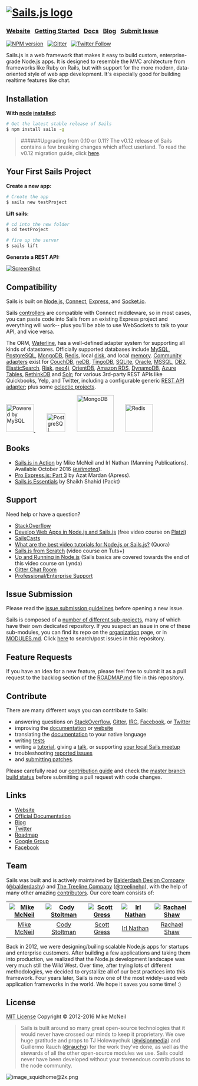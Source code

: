 <h1>
<a href="http://sailsjs.org"><img alt="Sails.js logo" src="http://balderdashy.github.io/sails/images/logo.png" title="Sails.js"/></a>
</h1>

### [Website](http://sailsjs.org/)  &nbsp; [Getting Started](http://sailsjs.org/get-started) &nbsp;  [Docs](http://sailsjs.org/documentation)  &nbsp; [Blog](http://blog.sailsjs.org/) &nbsp; [Submit Issue](https://github.com/balderdashy/sails/blob/master/README.md#issue-submission)

[![NPM version](https://badge.fury.io/js/sails.svg)](http://badge.fury.io/js/sails) &nbsp; [![Gitter](https://badges.gitter.im/Join%20Chat.svg)](https://gitter.im/balderdashy/sails)  &nbsp; [![Twitter Follow](https://img.shields.io/twitter/follow/sailsjs.svg?style=social&maxAge=3600)](https://twitter.com/sailsjs)


Sails.js is a web framework that makes it easy to build custom, enterprise-grade Node.js apps. It is designed to resemble the MVC architecture from frameworks like Ruby on Rails, but with support for the more modern, data-oriented style of web app development. It's especially good for building realtime features like chat.


## Installation &nbsp;
**With [node](http://nodejs.org) [installed](http://sailsjs.org/#!documentation/new-to-nodejs):**
```sh
# Get the latest stable release of Sails
$ npm install sails -g
```

> ######Upgrading from 0.10 or 0.11?
> The v0.12 release of Sails contains a few breaking changes which affect userland. To read the v0.12 migration guide, click [here](http://sailsjs.org/version-notes/0point12-migration-guide).


## Your First Sails Project

**Create a new app:**
```sh
# Create the app
$ sails new testProject
```

**Lift sails:**
```sh
# cd into the new folder
$ cd testProject

# fire up the server
$ sails lift
```

**Generate a REST API:**

[![ScreenShot](http://i.imgur.com/Ii88jlhl.png)](https://www.youtube.com/watch?v=GK-tFvpIR7c)


## Compatibility

Sails is built on [Node.js](http://nodejs.org/), [Connect](http://www.senchalabs.org/connect/), [Express](http://expressjs.com/), and [Socket.io](http://socket.io/).

Sails [controllers](http://sailsjs.org/documentation/concepts/controllers) are compatible with Connect middleware, so in most cases, you can paste code into Sails from an existing Express project and everything will work-- plus you'll be able to use WebSockets to talk to your API, and vice versa.

The ORM, [Waterline](https://github.com/balderdashy/waterline), has a well-defined adapter system for supporting all kinds of datastores.  Officially supported databases include [MySQL](https://github.com/balderdashy/sails-mysql), [PostgreSQL](https://github.com/balderdashy/sails-postgresql), [MongoDB](https://github.com/balderdashy/sails-mongo), [Redis](https://github.com/balderdashy/sails-redis), local [disk](https://github.com/balderdashy/sails-disk), and local [memory](https://github.com/balderdashy/sails-memory).  [Community adapters](https://github.com/balderdashy/sails-docs/blob/master/contributing/intro-to-custom-adapters.md#notable-community-adapters) exist for [CouchDB](https://github.com/search?q=sails+couch&nwo=codeswarm%2Fsails-couchdb-orm&search_target=global&ref=cmdform), [neDB](https://github.com/adityamukho/sails-nedb), [TingoDB](https://github.com/andyhu/sails-tingo), [SQLite](https://github.com/AndrewJo/sails-sqlite3/tree/0.10), [Oracle](https://github.com/search?utf8=%E2%9C%93&q=%22sails+oracle%22+OR+%22waterline+oracle%22&type=Repositories&ref=searchresults), [MSSQL](https://github.com/misterGF/sails-mssqlserver), [DB2](https://github.com/search?q=sails+db2&type=Repositories&ref=searchresults), [ElasticSearch](https://github.com/search?q=%28elasticsearch+AND+sails%29+OR+%28elasticsearch+AND+waterline%29+&type=Repositories&ref=searchresults), [Riak](https://github.com/search?q=sails+riak&type=Repositories&ref=searchresults),
[neo4j](https://www.npmjs.org/package/sails-neo4j), [OrientDB](https://github.com/appscot/sails-orientdb),
[Amazon RDS](https://github.com/TakenPilot/sails-rds), [DynamoDB](https://github.com/TakenPilot/sails-dynamodb), [Azure Tables](https://github.com/azuqua/sails-azuretables), [RethinkDB](https://github.com/gutenye/sails-rethinkdb) and [Solr](https://github.com/sajov/sails-solr); for various 3rd-party REST APIs like Quickbooks, Yelp, and Twitter, including a configurable generic [REST API adapter](https://github.com/zohararad/sails-rest); plus some [eclectic projects](https://www.youtube.com/watch?v=OmcQZD_LIAE).

<!-- Core adapter logos -->
<a target="_blank" href="http://www.mysql.com">
  <img width="75" src="http://www.mysql.com/common/logos/powered-by-mysql-125x64.png" alt="Powered by MySQL" title="sails-mysql: MySQL adapter for Sails"/>
</a>&nbsp; &nbsp; &nbsp; &nbsp;
<a target="_blank" href="http://www.postgresql.org/"><img width="50" title="PostgreSQL" src="http://i.imgur.com/OSlDDKv.png"/></a>&nbsp; &nbsp; &nbsp; &nbsp;
<a target="_blank" href="http://www.mongodb.org/"><img width="100" title="MongoDB" src="http://i.imgur.com/bC2j13z.png"/></a>&nbsp; &nbsp; &nbsp; &nbsp;
<a target="_blank" href="http://redis.io/"><img width="75" title="Redis" src="http://i.imgur.com/dozv0ub.jpg"/></a>&nbsp; &nbsp; &nbsp; &nbsp;
<!-- /core adapter logos -->

## Books
- [Sails.js in Action](https://www.manning.com/books/sails-js-in-action) by Mike McNeil and Irl Nathan (Manning Publications).  Available October 2016 _([estimated](https://www.manning.com/meap-program#section-faq-10))_.
- [Pro Express.js: Part 3](http://link.springer.com/chapter/10.1007%2F978-1-4842-0037-7_18) by Azat Mardan (Apress).
- [Sails.js Essentials](https://www.packtpub.com/web-development/sailsjs-essentials) by Shaikh Shahid (Packt)

## Support
Need help or have a question?
- [StackOverflow](http://stackoverflow.com/questions/tagged/sails.js)
- [Develop Web Apps in Node.js and Sails.js](https://courses.platzi.com/courses/develop-apps-sails-js/) (free video course on [Platzi](http://platzi.com))
- [SailsCasts](http://irlnathan.github.io/sailscasts/)
- [What are the best video tutorials for Node.js or Sails.js?](https://www.quora.com/What-are-the-best-video-tutorials-for-Node-js-or-Sails-js) (Quora)
- [Sails.js from Scratch](http://code.tutsplus.com/courses/sailsjs-from-scratch) (video course on Tuts+)
- [Up and Running in Node.js](http://www.lynda.com/Node.js-tutorials/Up-Running-Node.js/370605-2.html) (Sails basics are covered towards the end of this video course on Lynda)
- [Gitter Chat Room](https://gitter.im/balderdashy/sails)
- [Professional/Enterprise Support](https://github.com/balderdashy/sails-docs/blob/master/FAQ.md#are-there-professional-support-options)


## Issue Submission
Please read the [issue submission guidelines](https://github.com/balderdashy/sails/blob/master/CONTRIBUTING.md#opening-issues) before opening a new issue.

Sails is composed of a [number of different sub-projects](https://github.com/balderdashy/sails/blob/master/MODULES.md), many of which have their own dedicated repository. If you suspect an issue in one of these sub-modules, you can find its repo on the [organization](https://github.com/balderdashy) page, or in [MODULES.md](https://github.com/balderdashy/sails/blob/master/MODULES.md).  Click [here](https://github.com/balderdashy/sails/search?q=&type=Issues) to search/post issues in this repository.

## Feature Requests
If you have an idea for a new feature, please feel free to submit it as a pull request to the backlog section of the [ROADMAP.md](https://github.com/balderdashy/sails/blob/master/ROADMAP.md#feature-requests) file in this repository.

## Contribute
There are many different ways you can contribute to Sails:
- answering questions on [StackOverflow](http://stackoverflow.com/questions/tagged/sails.js), [Gitter](https://gitter.im/balderdashy/sails), [IRC](http://sailsjs.org/support/about-irc), [Facebook](https://www.facebook.com/sailsjs), or [Twitter](https://twitter.com/search?f=tweets&vertical=default&q=%40sailsjs%20OR%20%23sailsjs%20OR%20sails.js%20OR%20sailsjs&src=typd)
- improving the [documentation](https://github.com/balderdashy/sails-docs#contributing-to-the-docs) or [website](https://github.com/balderdashy/www.sailsjs.org/issues)
- translating the [documentation](https://github.com/balderdashy/sails-docs/issues/580) to your native language
- writing [tests](https://github.com/balderdashy/sails/blob/master/test/README.md)
- writing a [tutorial](https://github.com/sails101/contribute-to-sails101), giving a [talk](http://lanyrd.com/search/?q=sailsjs), or supporting [your local Sails meetup](http://www.meetup.com/find/?allMeetups=false&keywords=sails.js&radius=Infinity&sort=default)
- troubleshooting [reported issues](https://github.com/balderdashy/sails/search?q=&type=Issues)
- and [submitting patches](https://github.com/balderdashy/sails/blob/master/CONTRIBUTING.md).

Please carefully read our [contribution guide](https://github.com/balderdashy/sails/blob/master/CONTRIBUTING.md) and check the [master branch build status](https://github.com/balderdashy/sails/blob/master/MODULES.md) before submitting a pull request with code changes.


## Links
- [Website](http://sailsjs.org/)
- [Official Documentation](http://sailsjs.org/documentation)
- [Blog](http://blog.sailsjs.org)
- [Twitter](https://twitter.com/sailsjs)
- [Roadmap](https://github.com/balderdashy/sails/blob/master/ROADMAP.md#roadmap)
- [Google Group](https://groups.google.com/forum/#!forum/sailsjs)
- [Facebook](https://www.facebook.com/sailsjs)

## Team
Sails was built and is actively maintained by [Balderdash Design Company](http://balderdash.co) ([@balderdashy](http://twitter.com/balderdashy)) and [The Treeline Company](http://treeline.io) ([@treelinehq](http://twitter.com/treelinehq)), with the help of many other amazing [contributors](https://github.com/balderdashy/sails/graphs/contributors).  Our core team consists of:

[![Mike McNeil](http://gravatar.com/avatar/199046437b76e6ca73e00b4cc182a1c5?s=144)](http://twitter.com/mikermcneil) |  [![Cody Stoltman](https://1.gravatar.com/avatar/368567acca0c5dfb9a4ff512c5c0c3fa?s=144)](http://twitter.com/particlebanana) | [![Scott Gress](https://0.gravatar.com/avatar/b74e07aa543552709bf546ca279c9c67?s=144)](http://twitter.com/sgress454) | [![Irl Nathan](https://avatars0.githubusercontent.com/u/1598650?v=3&s=144)](http://twitter.com/irlnathan) | [![Rachael Shaw](https://avatars0.githubusercontent.com/u/3065949?v=3&s=144)](http://twitter.com/fancydoilies)
:---:|:---:|:---:|:---:|:---:
[Mike McNeil](http://github.com/mikermcneil) | [Cody Stoltman](https://github.com/particlebanana) | [Scott Gress](https://github.com/sgress454) | [Irl Nathan](https://github.com/irlnathan) | [Rachael Shaw](https://github.com/rachaelshaw)

Back in 2012, we were designing/builing scalable Node.js apps for startups and enterprise customers.  After building a few applications and taking them into production, we realized that the Node.js development landscape was very much still the Wild West.  Over time, after trying lots of different methodologies, we decided to crystallize all of our best practices into this framework.  Four years later, Sails is now one of the most widely-used web application frameworks in the world. We hope it saves you some time! :)

## License

[MIT License](http://sails.mit-license.org/)  Copyright © 2012-2016 Mike McNeil

> Sails is built around so many great open-source technologies that it would never have crossed our minds to keep it proprietary.  We owe huge gratitude and props to TJ Holowaychuk ([@visionmedia](https://github.com/visionmedia)) and Guillermo Rauch ([@rauchg](https://github.com/rauchg)) for the work they've done, as well as the stewards of all the other open-source modules we use.  Sails could never have been developed without your tremendous contributions to the node community.

![image_squidhome@2x.png](http://sailsjs.org/images/bkgd_squiddy.png)
